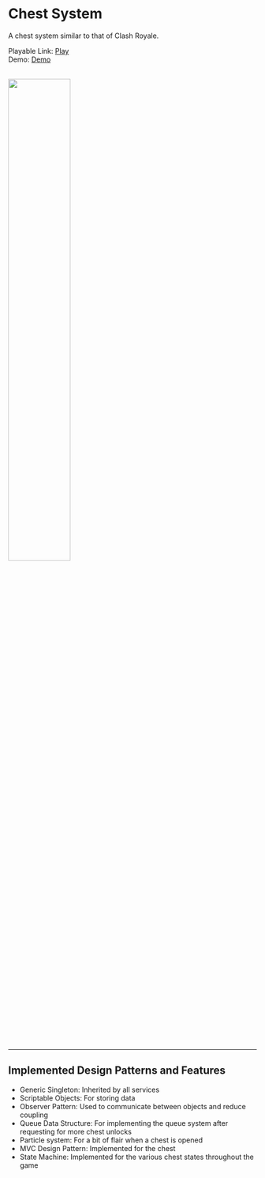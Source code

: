 # Chest System

A chest system similar to that of Clash Royale. 

Playable Link: <a href ="https://shoumopal.itch.io/chest-system"> Play </a>
<br>
Demo: <a href = "https://www.loom.com/share/af814c0ab245468bbc8200e5d067e896"> Demo </a>

<br>

<img src = "https://github.com/ShoumoPal/ChestSystem/assets/46050414/143ae21d-5802-4d38-ac3f-5a194e56cdc0" width = 50% height = 50%>

<hr>

## Implemented Design Patterns and Features

* Generic Singleton: Inherited by all services
* Scriptable Objects: For storing data
* Observer Pattern: Used to communicate between objects and reduce coupling
* Queue Data Structure: For implementing the queue system after requesting for more chest unlocks
* Particle system: For a bit of flair when a chest is opened
* MVC Design Pattern: Implemented for the chest
* State Machine: Implemented for the various chest states throughout the game
